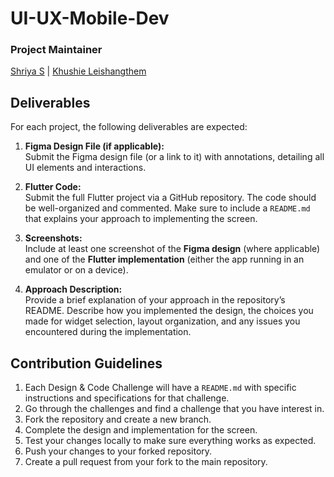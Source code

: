 # UI-UX-Mobile-Dev

### Project Maintainer
[Shriya S](https://github.com/soctopus2327) | [Khushie Leishangthem](https://github.com/Khushie134)

## Deliverables
For each project, the following deliverables are expected:

1. **Figma Design File (if applicable):**  
   Submit the Figma design file (or a link to it) with annotations, detailing all UI elements and interactions.
   
2. **Flutter Code:**  
   Submit the full Flutter project via a GitHub repository. The code should be well-organized and commented. Make sure to include a `README.md` that explains your approach to implementing the screen.
   
3. **Screenshots:**  
   Include at least one screenshot of the **Figma design** (where applicable) and one of the **Flutter implementation** (either the app running in an emulator or on a device).
   
4. **Approach Description:**  
   Provide a brief explanation of your approach in the repository’s README. Describe how you implemented the design, the choices you made for widget selection, layout organization, and any issues you encountered during the implementation.


## Contribution Guidelines

1. Each Design & Code Challenge will have a `README.md` with specific instructions and specifications for that challenge.
2. Go through the challenges and find a challenge that you have interest in.
3. Fork the repository and create a new branch.
4. Complete the design and implementation for the screen.
5. Test your changes locally to make sure everything works as expected.
6. Push your changes to your forked repository.
7. Create a pull request from your fork to the main repository.
